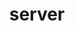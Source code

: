 ---
layout: archive
title: server
which_category: server
permalink: /server/
description: "Updates and changes to the tiny Pi Server."
---